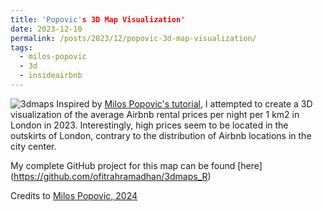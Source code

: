 ```yaml
---
title: 'Popovic's 3D Map Visualization'
date: 2023-12-10
permalink: /posts/2023/12/popovic-3d-map-visualization/
tags:
  - milos-popovic
  - 3d
  - insideairbnb
---
```


![3dmaps](https://www.dropbox.com/scl/fi/l86fk9rqk33xue4iagdo3/3dmaps.jpg?rlkey=tdped7tyybs3aaxeor6hd8ytt&raw=1)
Inspired by [Milos Popovic's tutorial](https://milospopovic.net/3d-maps-with-r), I attempted to create a 3D visualization of the average Airbnb rental prices per night per 1 km2 in London in 2023. Interestingly, high prices seem to be located in the outskirts of London, contrary to the distribution of Airbnb locations in the city center.

My complete GitHub project for this map can be found [here] (https://github.com/ofitrahramadhan/3dmaps_R)

Credits to [Milos Popovic, 2024](https://milospopovic.net)